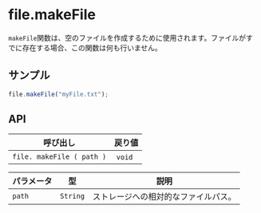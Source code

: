 # file.makeFile

`makeFile`関数は、空のファイルを作成するために使用されます。ファイルがすでに存在する場合、この関数は何も行いません。

## サンプル

```javascript
file.makeFile("myFile.txt");
```

## API

| 呼び出し | 戻り値 |
|---|---|
| `file. makeFile ( path )` | `void` |

| パラメータ | 型 | 説明 |
|---|---|---|
| `path` | `String` | ストレージへの相対的なファイルパス。 |
